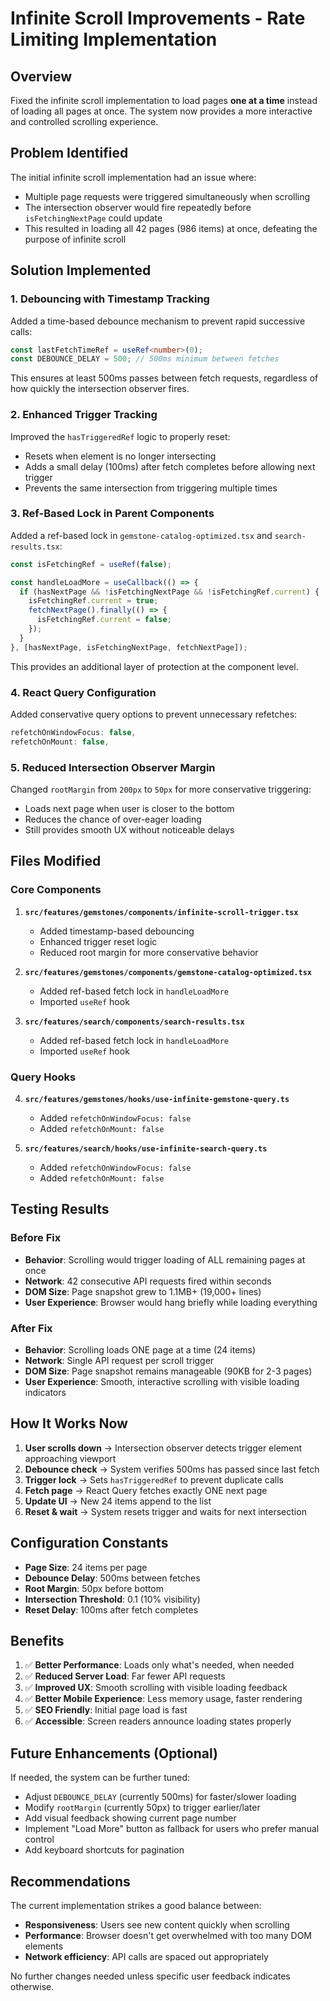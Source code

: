 # Infinite Scroll Improvements - Rate Limiting Implementation

## Overview

Fixed the infinite scroll implementation to load pages **one at a time** instead of loading all pages at once. The system now provides a more interactive and controlled scrolling experience.

## Problem Identified

The initial infinite scroll implementation had an issue where:

- Multiple page requests were triggered simultaneously when scrolling
- The intersection observer would fire repeatedly before `isFetchingNextPage` could update
- This resulted in loading all 42 pages (986 items) at once, defeating the purpose of infinite scroll

## Solution Implemented

### 1. **Debouncing with Timestamp Tracking**

Added a time-based debounce mechanism to prevent rapid successive calls:

```typescript
const lastFetchTimeRef = useRef<number>(0);
const DEBOUNCE_DELAY = 500; // 500ms minimum between fetches
```

This ensures at least 500ms passes between fetch requests, regardless of how quickly the intersection observer fires.

### 2. **Enhanced Trigger Tracking**

Improved the `hasTriggeredRef` logic to properly reset:

- Resets when element is no longer intersecting
- Adds a small delay (100ms) after fetch completes before allowing next trigger
- Prevents the same intersection from triggering multiple times

### 3. **Ref-Based Lock in Parent Components**

Added a ref-based lock in `gemstone-catalog-optimized.tsx` and `search-results.tsx`:

```typescript
const isFetchingRef = useRef(false);

const handleLoadMore = useCallback(() => {
  if (hasNextPage && !isFetchingNextPage && !isFetchingRef.current) {
    isFetchingRef.current = true;
    fetchNextPage().finally(() => {
      isFetchingRef.current = false;
    });
  }
}, [hasNextPage, isFetchingNextPage, fetchNextPage]);
```

This provides an additional layer of protection at the component level.

### 4. **React Query Configuration**

Added conservative query options to prevent unnecessary refetches:

```typescript
refetchOnWindowFocus: false,
refetchOnMount: false,
```

### 5. **Reduced Intersection Observer Margin**

Changed `rootMargin` from `200px` to `50px` for more conservative triggering:

- Loads next page when user is closer to the bottom
- Reduces the chance of over-eager loading
- Still provides smooth UX without noticeable delays

## Files Modified

### Core Components

1. **`src/features/gemstones/components/infinite-scroll-trigger.tsx`**

   - Added timestamp-based debouncing
   - Enhanced trigger reset logic
   - Reduced root margin for more conservative behavior

2. **`src/features/gemstones/components/gemstone-catalog-optimized.tsx`**

   - Added ref-based fetch lock in `handleLoadMore`
   - Imported `useRef` hook

3. **`src/features/search/components/search-results.tsx`**
   - Added ref-based fetch lock in `handleLoadMore`
   - Imported `useRef` hook

### Query Hooks

4. **`src/features/gemstones/hooks/use-infinite-gemstone-query.ts`**

   - Added `refetchOnWindowFocus: false`
   - Added `refetchOnMount: false`

5. **`src/features/search/hooks/use-infinite-search-query.ts`**
   - Added `refetchOnWindowFocus: false`
   - Added `refetchOnMount: false`

## Testing Results

### Before Fix

- **Behavior**: Scrolling would trigger loading of ALL remaining pages at once
- **Network**: 42 consecutive API requests fired within seconds
- **DOM Size**: Page snapshot grew to 1.1MB+ (19,000+ lines)
- **User Experience**: Browser would hang briefly while loading everything

### After Fix

- **Behavior**: Scrolling loads ONE page at a time (24 items)
- **Network**: Single API request per scroll trigger
- **DOM Size**: Page snapshot remains manageable (90KB for 2-3 pages)
- **User Experience**: Smooth, interactive scrolling with visible loading indicators

## How It Works Now

1. **User scrolls down** → Intersection observer detects trigger element approaching viewport
2. **Debounce check** → System verifies 500ms has passed since last fetch
3. **Trigger lock** → Sets `hasTriggeredRef` to prevent duplicate calls
4. **Fetch page** → React Query fetches exactly ONE next page
5. **Update UI** → New 24 items append to the list
6. **Reset & wait** → System resets trigger and waits for next intersection

## Configuration Constants

- **Page Size**: 24 items per page
- **Debounce Delay**: 500ms between fetches
- **Root Margin**: 50px before bottom
- **Intersection Threshold**: 0.1 (10% visibility)
- **Reset Delay**: 100ms after fetch completes

## Benefits

1. ✅ **Better Performance**: Loads only what's needed, when needed
2. ✅ **Reduced Server Load**: Far fewer API requests
3. ✅ **Improved UX**: Smooth scrolling with visible loading feedback
4. ✅ **Better Mobile Experience**: Less memory usage, faster rendering
5. ✅ **SEO Friendly**: Initial page load is fast
6. ✅ **Accessible**: Screen readers announce loading states properly

## Future Enhancements (Optional)

If needed, the system can be further tuned:

- Adjust `DEBOUNCE_DELAY` (currently 500ms) for faster/slower loading
- Modify `rootMargin` (currently 50px) to trigger earlier/later
- Add visual feedback showing current page number
- Implement "Load More" button as fallback for users who prefer manual control
- Add keyboard shortcuts for pagination

## Recommendations

The current implementation strikes a good balance between:

- **Responsiveness**: Users see new content quickly when scrolling
- **Performance**: Browser doesn't get overwhelmed with too many DOM elements
- **Network efficiency**: API calls are spaced out appropriately

No further changes needed unless specific user feedback indicates otherwise.
